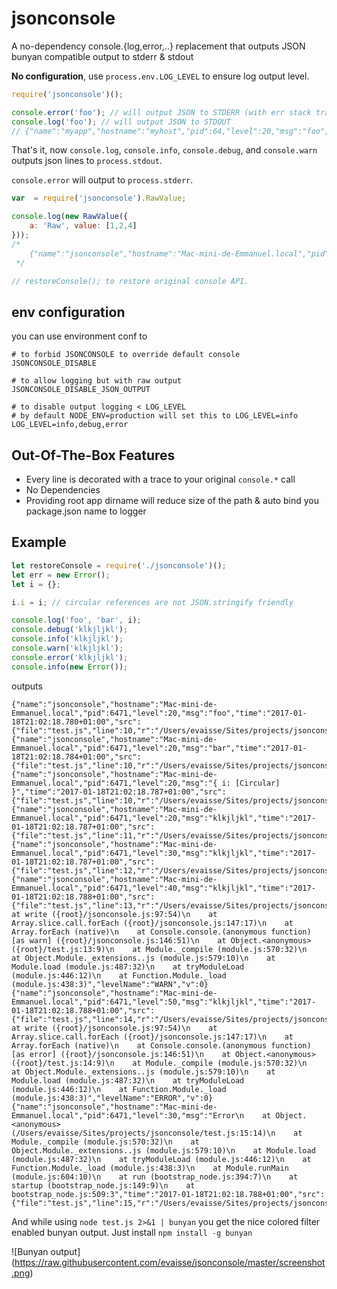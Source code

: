 # jsonconsole

A no-dependency console.{log,error,..} replacement that outputs JSON bunyan compatible output to stderr & stdout

**No configuration**, use `process.env.LOG_LEVEL` to ensure log output level.

```javascript
require('jsonconsole')();

console.error('foo'); // will output JSON to STDERR (with err stack trace) 
console.log('foo'); // will output JSON to STDOUT 
// {"name":"myapp","hostname":"myhost","pid":64,"level":20,"msg":"foo","time":"2017-01-18T21:02:18.780+01:00","src":{"file":"test.js","line":10,"r":"/projects"},"levelName":"DEBUG","v":0}

```



That's it, now `console.log`, `console.info`, `console.debug`, and `console.warn` outputs json lines to `process.stdout`.

`console.error` will output to `process.stderr`.

```javascript
var  = require('jsonconsole').RawValue;

console.log(new RawValue({
    a: 'Raw', value: [1,2,4]
})); 
/*
    {"name":"jsonconsole","hostname":"Mac-mini-de-Emmanuel.local","pid":33000,"level":20,"msg":"{ a: 'Raw', value: [ 1, 2, 4 ] }","raw":{"a":"Raw","value":[1,2,4]},"time":"2017-01-19T19:00:48.144+01:00","src":{"file":"example.js","line":27,"r":"/Users/evaisse/Sites/projects/node-jsonconsole"},"levelName":"DEBUG","v":0}
 */ 

// restoreConsole(); to restore original console API.
```

## env configuration

you can use environment conf to 

```
# to forbid JSONCONSOLE to override default console
JSONCONSOLE_DISABLE

# to allow logging but with raw output
JSONCONSOLE_DISABLE_JSON_OUTPUT 

# to disable output logging < LOG_LEVEL
# by default NODE_ENV=production will set this to LOG_LEVEL=info
LOG_LEVEL=info,debug,error
```


## Out-Of-The-Box Features

 - Every line is decorated with a trace to your original `console.*` call
 - No Dependencies
 - Providing root app dirname will reduce size of the path & auto bind you package.json name to logger

## Example

```javascript
let restoreConsole = require('./jsonconsole')();
let err = new Error();
let i = {};

i.i = i; // circular references are not JSON.stringify friendly

console.log('foo', 'bar', i);
console.debug('klkjljkl');
console.info('klkjljkl');
console.warn('klkjljkl');
console.error('klkjljkl');
console.info(new Error());
```

outputs 

```
{"name":"jsonconsole","hostname":"Mac-mini-de-Emmanuel.local","pid":6471,"level":20,"msg":"foo","time":"2017-01-18T21:02:18.780+01:00","src":{"file":"test.js","line":10,"r":"/Users/evaisse/Sites/projects/jsonconsole"},"stack":"","levelName":"DEBUG","v":0}
{"name":"jsonconsole","hostname":"Mac-mini-de-Emmanuel.local","pid":6471,"level":20,"msg":"bar","time":"2017-01-18T21:02:18.784+01:00","src":{"file":"test.js","line":10,"r":"/Users/evaisse/Sites/projects/jsonconsole"},"stack":"","levelName":"DEBUG","v":0}
{"name":"jsonconsole","hostname":"Mac-mini-de-Emmanuel.local","pid":6471,"level":20,"msg":"{ i: [Circular] }","time":"2017-01-18T21:02:18.787+01:00","src":{"file":"test.js","line":10,"r":"/Users/evaisse/Sites/projects/jsonconsole"},"stack":"","levelName":"DEBUG","v":0}
{"name":"jsonconsole","hostname":"Mac-mini-de-Emmanuel.local","pid":6471,"level":20,"msg":"klkjljkl","time":"2017-01-18T21:02:18.787+01:00","src":{"file":"test.js","line":11,"r":"/Users/evaisse/Sites/projects/jsonconsole"},"stack":"","levelName":"DEBUG","v":0}
{"name":"jsonconsole","hostname":"Mac-mini-de-Emmanuel.local","pid":6471,"level":30,"msg":"klkjljkl","time":"2017-01-18T21:02:18.787+01:00","src":{"file":"test.js","line":12,"r":"/Users/evaisse/Sites/projects/jsonconsole"},"stack":"","levelName":"INFO","v":0}
{"name":"jsonconsole","hostname":"Mac-mini-de-Emmanuel.local","pid":6471,"level":40,"msg":"klkjljkl","time":"2017-01-18T21:02:18.788+01:00","src":{"file":"test.js","line":13,"r":"/Users/evaisse/Sites/projects/jsonconsole"},"stack":"Error\n    at write ({root}/jsonconsole.js:97:54)\n    at Array.slice.call.forEach ({root}/jsonconsole.js:147:17)\n    at Array.forEach (native)\n    at Console.console.(anonymous function) [as warn] ({root}/jsonconsole.js:146:51)\n    at Object.<anonymous> ({root}/test.js:13:9)\n    at Module._compile (module.js:570:32)\n    at Object.Module._extensions..js (module.js:579:10)\n    at Module.load (module.js:487:32)\n    at tryModuleLoad (module.js:446:12)\n    at Function.Module._load (module.js:438:3)","levelName":"WARN","v":0}
{"name":"jsonconsole","hostname":"Mac-mini-de-Emmanuel.local","pid":6471,"level":50,"msg":"klkjljkl","time":"2017-01-18T21:02:18.788+01:00","src":{"file":"test.js","line":14,"r":"/Users/evaisse/Sites/projects/jsonconsole"},"stack":"Error\n    at write ({root}/jsonconsole.js:97:54)\n    at Array.slice.call.forEach ({root}/jsonconsole.js:147:17)\n    at Array.forEach (native)\n    at Console.console.(anonymous function) [as error] ({root}/jsonconsole.js:146:51)\n    at Object.<anonymous> ({root}/test.js:14:9)\n    at Module._compile (module.js:570:32)\n    at Object.Module._extensions..js (module.js:579:10)\n    at Module.load (module.js:487:32)\n    at tryModuleLoad (module.js:446:12)\n    at Function.Module._load (module.js:438:3)","levelName":"ERROR","v":0}
{"name":"jsonconsole","hostname":"Mac-mini-de-Emmanuel.local","pid":6471,"level":30,"msg":"Error\n    at Object.<anonymous> (/Users/evaisse/Sites/projects/jsonconsole/test.js:15:14)\n    at Module._compile (module.js:570:32)\n    at Object.Module._extensions..js (module.js:579:10)\n    at Module.load (module.js:487:32)\n    at tryModuleLoad (module.js:446:12)\n    at Function.Module._load (module.js:438:3)\n    at Module.runMain (module.js:604:10)\n    at run (bootstrap_node.js:394:7)\n    at startup (bootstrap_node.js:149:9)\n    at bootstrap_node.js:509:3","time":"2017-01-18T21:02:18.788+01:00","src":{"file":"test.js","line":15,"r":"/Users/evaisse/Sites/projects/jsonconsole"},"stack":"","levelName":"INFO","v":0}
```

And while using `node test.js 2>&1 | bunyan` you get the nice colored filter enabled bunyan output. Just install `npm install -g bunyan`

![Bunyan output]
(https://raw.githubusercontent.com/evaisse/jsonconsole/master/screenshot.png)
